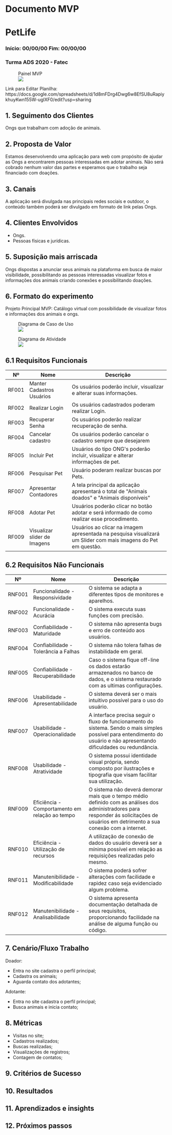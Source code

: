 # Documento MVP
# PetLife
### Início: 00/00/00 Fim: 00/00/00
### Turma ADS 2020 - Fatec

<figure>
<figcaption>Painel MVP</figcaption>
<img src="https://github.com/TurmaADS2020/PetLife/blob/main/documentation/images/attachment/tela_de_experimento_mvp2.png?raw=true">
</figure>
Link para Editar Planilha: https://docs.google.com/spreadsheets/d/1d8mFDrg4Dwg6w8EfSU8uRapiykhuyKwn155W-uglXF0/edit?usp=sharing

## 1. Seguimento dos Clientes
Ongs que trabalham com adoção de animais.

## 2. Proposta de Valor
Estamos desenvolvendo uma aplicação para web com propósito de ajudar as Ongs a encontrarem pessoas interessadas em adotar animais. Não será cobrado nenhum valor das partes e esperamos que o trabalho seja financiado com doações.

## 3. Canais
A aplicação será divulgada nas principais redes sociais e outdoor, o conteúdo também poderá ser divulgado em formato de link pelas Ongs.

## 4. Clientes Envolvidos
* Ongs.
* Pessoas físicas e jurídicas.

## 5. Suposição mais arriscada
Ongs dispostas a anunciar seus animais na plataforma em busca de maior visibilidade, possibilitando as pessoas interessadas visualizar fotos e informações dos animais criando conexões e possibilitando doações.

## 6. Formato do experimento
Projeto Principal MVP: Catálogo virtual com possibilidade de visualizar fotos e informações dos animais e ongs.

<figure>
<figcaption>Diagrama de Caso de Uso</figcaption>
<img src="https://github.com/TurmaADS2020/PetLife/blob/main/documentation/images/attachment/mvp_caso_uso.png?raw=true">
</figure>

<figure>
<figcaption>Diagrama de Atividade</figcaption>
<img src="https://github.com/TurmaADS2020/PetLife/blob/main/documentation/images/attachment/uml_atividade_doacao.png?raw=true">
</figure>

## 6.1 Requisitos Funcionais
|Nº|Nome|Descrição|
|--|----|---------|
|RF001|Manter Cadastros Usuários |Os usuários poderão incluir, visualizar e alterar suas informações.|
|RF002|Realizar Login|Os usuários cadastrados poderam realizar Login.|
|RF003|Recuperar Senha|Os usuários poderão realizar recuperação de senha.|
|RF004|Cancelar cadastro|Os usuários poderão cancelar o cadastro sempre que desejarem|
|RF005|Incluir Pet|Usuários do tipo ONG's poderão incluir, visualizar e alterar informações de pet.|
|RF006|Pesquisar Pet|Usuário poderam realizar buscas por Pets.|
|RF007|Apresentar Contadores|A tela principal da aplicação apresentará o total de "Animais doados" e "Animais disponíveis"|
|RF008|Adotar Pet|Usuários poderão clicar no botão adotar e será informado de como realizar esse procedimento.|
|RF009|Visualizar slider de Imagens|Usuários ao clicar na imagem apresentada na pesquisa visualizará um Slider com mais imagens do Pet em questão.|

## 6.2 Requisitos Não Funcionais
|Nº|Nome|Descrição|
|--|----|---------|
|RNF001|Funcionalidade - Responsividade|O sistema se adapta a diferentes tipos de monitores e aparelhos.|
|RNF002|Funcionalidade - Acurácia|O sistema executa suas funções com precisão.|
|RNF003|Confiabilidade - Maturidade|O sistema não apresenta bugs e erro de conteúdo aos usuários.|
|RNF004|Confiabilidade - Tolerância a Falhas|O sistema não tolera falhas de instabilidade em geral.|
|RNF005|Confiabilidade - Recuperabilidade|Caso o sistema fique off-line os dados estarão armazenados no banco de dados, e o sistema restaurado com as ultimas configurações.|
|RNF006|Usabilidade - Apresentabilidade|O sistema deverá ser o mais intuitivo possível para o uso do usuário.|
|RNF007|Usabilidade - Operacionalidade|A interface precisa seguir o fluxo de funcionamento do sistema. Sendo o mais simples possível para entendimento do usuário e não apresentando dificuldades ou redundância.|
|RNF008|Usabilidade - Atratividade|O sistema possui identidade visual própria, sendo composto por ilustrações e tipografia que visam facilitar sua utilização.|
|RNF009|Eficiência - Comportamento em relação ao tempo|O sistema não deverá demorar mais que o tempo médio definido com as análises dos administradores para responder ás solicitações de usuários em detrimento a sua conexão com a internet.|
|RNF010|Eficiência - Utilização de recursos| A utilização de conexão de dados do usuário deverá ser a mínima possível em relação as requisições realizadas pelo mesmo.|
|RNF011|Manutenibilidade - Modificabilidade|O sistema poderá sofrer alterações com facilidade e rapidez caso seja evidenciado algum problema.|
|RNF012|Manutenibilidade - Analisabilidade|O sistema apresenta documentação detalhada de seus requisitos, proporcionando facilidade na análise de alguma função ou código.|

## 7. Cenário/Fluxo Trabalho
Doador: </br>
* Entra no site cadastra o perfil principal; </br>
* Cadastra os animais; </br>
* Aguarda contato dos adotantes; </br>

Adotante: </br>
* Entra no site cadastra o perfil principal; </br>
* Busca animais e inicia contato; </br>
## 8. Métricas
* Visitas no site; </br>
* Cadastros realizados; </br>
* Buscas realizadas; </br>
* Visualizações de registros; </br>
* Contagem de contatos; </br>

## 9. Critérios de Sucesso

## 10. Resultados

## 11. Aprendizados e insights

## 12. Próximos passos
